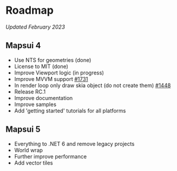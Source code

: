# Roadmap 
*Updated February 2023*

## Mapsui 4
- Use NTS for geometries (done)
- License to MIT (done)
- Improve Viewport logic (in progress)
- Improve MVVM support [#1731](https://github.com/Mapsui/Mapsui/issues/1731)
- In render loop only draw skia object (do not create them) [#1448](https://github.com/Mapsui/Mapsui/issues/1448)
- Release RC.1
- Improve documentation
- Improve samples
- Add 'getting started' tutorials for all platforms


## Mapsui 5
- Everything to .NET 6 and remove legacy projects
- World wrap
- Further improve performance
- Add vector tiles
